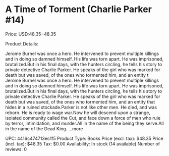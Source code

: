 # A Time of Torment (Charlie Parker #14)

Price: USD:$48.35-$48.35

Product Details:

Jerome Burnel was once a hero. He intervened to prevent multiple killings and in doing so damned himself. His life was torn apart. He was imprisoned, brutalized.But in his final days, with the hunters circling, he tells his story to private detective Charlie Parker. He speaks of the girl who was marked for death but was saved, of the ones who tormented him, and an entity t Jerome Burnel was once a hero. He intervened to prevent multiple killings and in doing so damned himself. His life was torn apart. He was imprisoned, brutalized.But in his final days, with the hunters circling, he tells his story to private detective Charlie Parker. He speaks of the girl who was marked for death but was saved, of the ones who tormented him, and an entity that hides in a ruined stockade.Parker is not like other men. He died, and was reborn. He is ready to wage war.Now he will descend upon a strange, isolated community called the Cut, and face down a force of men who rule by terror, intimidation, and murder.All in the name of the being they serve.All in the name of the Dead King. ...more

UPC: 4416c474713ec1f5
Product Type: Books
Price (excl. tax): $48.35
Price (incl. tax): $48.35
Tax: $0.00
Availability: In stock (14 available)
Number of reviews: 0